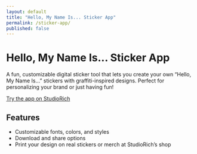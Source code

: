 ```yaml
---
layout: default
title: "Hello, My Name Is... Sticker App"
permalink: /sticker-app/
published: false
---
```


# Hello, My Name Is... Sticker App
A fun, customizable digital sticker tool that lets you create your own “Hello, My Name Is…” stickers with graffiti-inspired designs. Perfect for personalizing your brand or just having fun!

[Try the app on StudioRich](https://studiorich.shop)

## Features
- Customizable fonts, colors, and styles
- Download and share options
- Print your design on real stickers or merch at StudioRich’s shop
